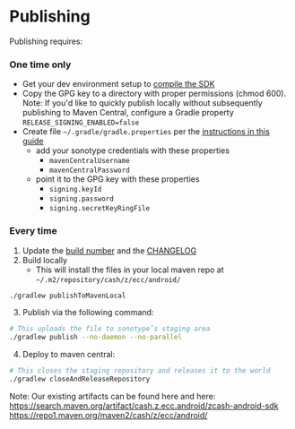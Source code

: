 # Publishing

Publishing requires:

### One time only
* Get your dev environment setup to [compile the SDK](https://github.com/zcash/zcash-android-wallet-sdk/#compiling-sources)
* Copy the GPG key to a directory with proper permissions (chmod 600). Note: If you'd like to quickly publish locally without subsequently publishing to Maven Central, configure a Gradle property `RELEASE_SIGNING_ENABLED=false`
* Create file `~/.gradle/gradle.properties` per the [instructions in this guide](https://proandroiddev.com/publishing-a-maven-artifact-3-3-step-by-step-instructions-to-mavencentral-publishing-bd661081645d)
  * add your sonotype credentials with these properties
      * `mavenCentralUsername`
      * `mavenCentralPassword`
  * point it to the GPG key with these properties
     * `signing.keyId`
     * `signing.password`
     * `signing.secretKeyRingFile`

### Every time
1. Update the [build number](https://github.com/zcash/zcash-android-wallet-sdk/blob/master/gradle.properties) and the [CHANGELOG](https://github.com/zcash/zcash-android-wallet-sdk/blob/master/CHANGELOG.md)
2. Build locally
    * This will install the files in your local maven repo at `~/.m2/repository/cash/z/ecc/android/`
```zsh
./gradlew publishToMavenLocal
```
3. Publish via the following command:
```zsh
# This uploads the file to sonotype’s staging area
./gradlew publish --no-daemon --no-parallel
```
4. Deploy to maven central:
```zsh
# This closes the staging repository and releases it to the world
./gradlew closeAndReleaseRepository
```

Note:
Our existing artifacts can be found here and here:
https://search.maven.org/artifact/cash.z.ecc.android/zcash-android-sdk
https://repo1.maven.org/maven2/cash/z/ecc/android/

